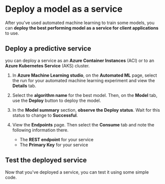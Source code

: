 # Deploy a model as a service

After you've used automated machine learning to train some models, you can **deploy the best performing model as a service for client applications** to use.

## Deploy a predictive service

you can deploy a service as an **Azure Container Instances** (ACI) or to an **Azure Kubernetes Service** (AKS) cluster.

1. In **Azure Machine Learning studio**, on the **Automated ML** page, select the run for your automated machine learning experiment and view the **Details** tab.
2. Select the **algorithm name** for the best model. Then, on the **Model** tab, use the **Deploy** button to deploy the model.
3. In the **Model summary** section, **observe the Deploy status**. Wait for this status to change to **Successful**.
4. View the **Endpoints** page. Then select the **Consume** tab and note the following information there.

    * The **REST endpoint** for your service
    * The **Primary Key** for your service

## Test the deployed service

Now that you've deployed a service, you can test it using some simple code.